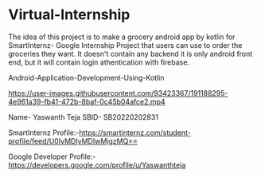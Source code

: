 # Virtual-Internship

The idea of this project is to make a grocery android app by kotlin for SmartInternz- Google Internship Project that users can use to order the groceries they want. It doesn't contain any backend it is only android front end, but it will contain login athentication with firebase.

Android-Application-Development-Using-Kotlin



https://user-images.githubusercontent.com/93423367/191188295-4e961a39-fb41-472b-8baf-0c45b04afce2.mp4



Name- Yaswanth Teja
SBID- SB20220202831

SmartInternz Profile:-https://smartinternz.com/student-profile/feed/U0IyMDIyMDIwMjgzMQ==

Google Developer Profile:-
https://developers.google.com/profile/u/Yaswanthteja
